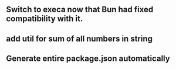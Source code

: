 ## Switch to execa now that Bun had fixed compatibility with it.

## add util for sum of all numbers in string

## Generate entire package.json automatically
